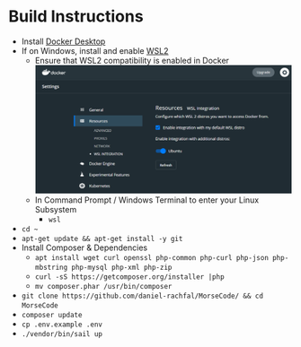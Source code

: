 # Build Instructions

* Install [Docker Desktop](https://www.docker.com/products/docker-desktop)
* If on Windows, install and enable [WSL2](https://docs.microsoft.com/en-us/windows/wsl/install-win10) 
    * Ensure that WSL2 compatibility is enabled in Docker ![DockerWSL](docs/images/dockerWSL.png)
    * In Command Prompt / Windows Terminal to enter your Linux Subsystem
        * `wsl`
* `cd ~`
* `apt-get update && apt-get install -y git`
* Install Composer & Dependencies
    * `apt install wget curl openssl php-common php-curl php-json php-mbstring php-mysql php-xml php-zip`
    * `curl -sS https://getcomposer.org/installer |php`
    * `mv composer.phar /usr/bin/composer`
* `git clone https://github.com/daniel-rachfal/MorseCode/ && cd MorseCode`
* `composer update`
* `cp .env.example .env`
* `./vendor/bin/sail up`
